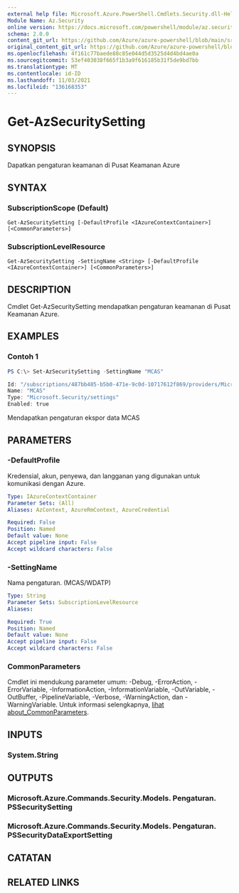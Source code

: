 ```yaml
---
external help file: Microsoft.Azure.PowerShell.Cmdlets.Security.dll-Help.xml
Module Name: Az.Security
online version: https://docs.microsoft.com/powershell/module/az.security/Get-AzSecuritySetting
schema: 2.0.0
content_git_url: https://github.com/Azure/azure-powershell/blob/main/src/Security/Security/help/Get-AzSecuritySetting.md
original_content_git_url: https://github.com/Azure/azure-powershell/blob/main/src/Security/Security/help/Get-AzSecuritySetting.md
ms.openlocfilehash: 4f161c77baede88c85e044d5d3525d4d4bd4ae0a
ms.sourcegitcommit: 53ef403038f665f1b3a9f616185b31f5de9bd7bb
ms.translationtype: MT
ms.contentlocale: id-ID
ms.lasthandoff: 11/03/2021
ms.locfileid: "136168353"
---
```

# Get-AzSecuritySetting

## SYNOPSIS
Dapatkan pengaturan keamanan di Pusat Keamanan Azure

## SYNTAX

### SubscriptionScope (Default)
```
Get-AzSecuritySetting [-DefaultProfile <IAzureContextContainer>] [<CommonParameters>]
```

### SubscriptionLevelResource
```
Get-AzSecuritySetting -SettingName <String> [-DefaultProfile <IAzureContextContainer>] [<CommonParameters>]
```

## DESCRIPTION
Cmdlet Get-AzSecuritySetting mendapatkan pengaturan keamanan di Pusat Keamanan Azure.

## EXAMPLES

### Contoh 1
```powershell
PS C:\> Set-AzSecuritySetting -SettingName "MCAS"

Id: "/subscriptions/487bb485-b5b0-471e-9c0d-10717612f869/providers/Microsoft.Security/settings/MCAS"
Name: "MCAS"
Type: "Microsoft.Security/settings"
Enabled: true
```

Mendapatkan pengaturan ekspor data MCAS   

## PARAMETERS

### -DefaultProfile
Kredensial, akun, penyewa, dan langganan yang digunakan untuk komunikasi dengan Azure.

```yaml
Type: IAzureContextContainer
Parameter Sets: (All)
Aliases: AzContext, AzureRmContext, AzureCredential

Required: False
Position: Named
Default value: None
Accept pipeline input: False
Accept wildcard characters: False
```

### -SettingName
Nama pengaturan. (MCAS/WDATP)

```yaml
Type: String
Parameter Sets: SubscriptionLevelResource
Aliases:

Required: True
Position: Named
Default value: None
Accept pipeline input: False
Accept wildcard characters: False
```

### CommonParameters
Cmdlet ini mendukung parameter umum: -Debug, -ErrorAction, -ErrorVariable, -InformationAction, -InformationVariable, -OutVariable, -OutBuffer, -PipelineVariable, -Verbose, -WarningAction, dan -WarningVariable. Untuk informasi selengkapnya, [lihat about_CommonParameters](http://go.microsoft.com/fwlink/?LinkID=113216).

## INPUTS

### System.String

## OUTPUTS

### Microsoft.Azure.Commands.Security.Models. Pengaturan. PSSecuritySetting
### Microsoft.Azure.Commands.Security.Models. Pengaturan. PSSecurityDataExportSetting

## CATATAN

## RELATED LINKS
